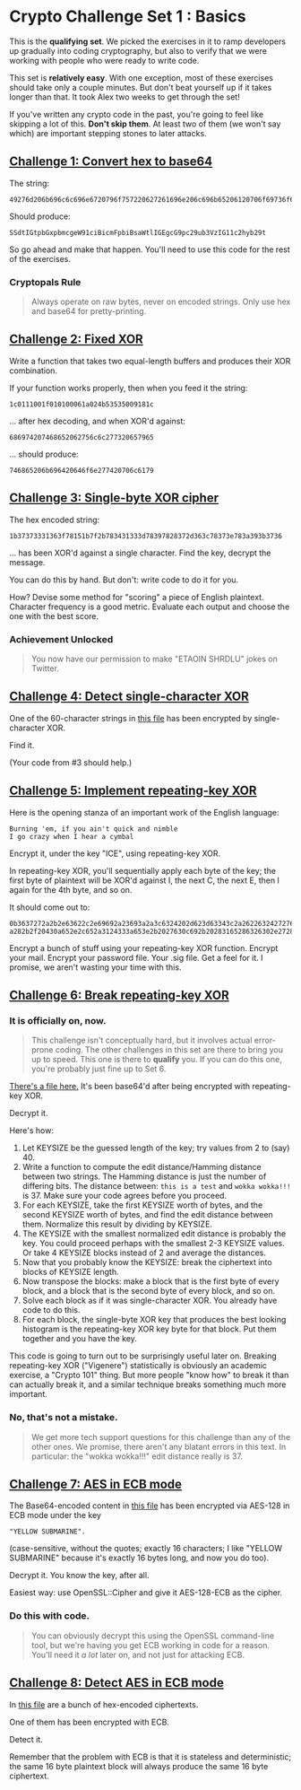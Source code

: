 # Crypto Challenge Set 1 : Basics

This is the **qualifying set**. We picked the exercises in it to ramp developers up gradually into coding cryptography, but also to verify that we were working with people who were ready to write code.

This set is **relatively easy**. With one exception, most of these exercises should take only a couple minutes. But don't beat yourself up if it takes longer than that. It took Alex two weeks to get through the set!

If you've written any crypto code in the past, you're going to feel like skipping a lot of this. **Don't skip them**. At least two of them (we won't say which) are important stepping stones to later attacks.


## [Challenge 1: Convert hex to base64](1.py)

The string:

    49276d206b696c6c696e6720796f757220627261696e206c696b65206120706f69736f6e6f7573206d757368726f6f6d

Should produce:

    SSdtIGtpbGxpbmcgeW91ciBicmFpbiBsaWtlIGEgcG9pc29ub3VzIG11c2hyb29t

So go ahead and make that happen. You'll need to use this code for the rest of the exercises.

### Cryptopals Rule

> Always operate on raw bytes, never on encoded strings. Only use hex and base64 for pretty-printing.


## [Challenge 2: Fixed XOR](2.py)

Write a function that takes two equal-length buffers and produces their XOR combination.

If your function works properly, then when you feed it the string:

    1c0111001f010100061a024b53535009181c

... after hex decoding, and when XOR'd against:

    686974207468652062756c6c277320657965

... should produce:

    746865206b696420646f6e277420706c6179


## [Challenge 3: Single-byte XOR cipher](3.py)

The hex encoded string:

    1b37373331363f78151b7f2b783431333d78397828372d363c78373e783a393b3736

... has been XOR'd against a single character. Find the key, decrypt the message.

You can do this by hand. But don't: write code to do it for you.

How? Devise some method for "scoring" a piece of English plaintext. Character frequency is a good metric. Evaluate each output and choose the one with the best score.

### Achievement Unlocked

> You now have our permission to make "ETAOIN SHRDLU" jokes on Twitter.


## [Challenge 4: Detect single-character XOR](4.py)

One of the 60-character strings in [this file](data/4.txt) has been encrypted by single-character XOR.

Find it.

(Your code from #3 should help.)

## [Challenge 5: Implement repeating-key XOR](5.py)

Here is the opening stanza of an important work of the English language:

    Burning 'em, if you ain't quick and nimble
    I go crazy when I hear a cymbal

Encrypt it, under the key "ICE", using repeating-key XOR.

In repeating-key XOR, you'll sequentially apply each byte of the key; the first byte of plaintext will be XOR'd against I, the next C, the next E, then I again for the 4th byte, and so on.

It should come out to:

    0b3637272a2b2e63622c2e69692a23693a2a3c6324202d623d63343c2a26226324272765272
    a282b2f20430a652e2c652a3124333a653e2b2027630c692b20283165286326302e27282f

Encrypt a bunch of stuff using your repeating-key XOR function. Encrypt your mail. Encrypt your password file. Your .sig file. Get a feel for it. I promise, we aren't wasting your time with this.


## [Challenge 6: Break repeating-key XOR](6.py)

### It is officially on, now.

> This challenge isn't conceptually hard, but it involves actual error-prone coding. The other challenges in this set are there to bring you up to speed. This one is there to **qualify** you. If you can do this one, you're probably just fine up to Set 6.

[There's a file here.](data/6.txt) It's been base64'd after being encrypted with repeating-key XOR.

Decrypt it.

Here's how:

1. Let KEYSIZE be the guessed length of the key; try values from 2 to (say) 40.
2. Write a function to compute the edit distance/Hamming distance between two strings. The Hamming distance is just the number of differing bits. The distance between: `this is a test` and `wokka wokka!!!` is 37. Make sure your code agrees before you proceed.
3. For each KEYSIZE, take the first KEYSIZE worth of bytes, and the second KEYSIZE worth of bytes, and find the edit distance between them. Normalize this result by dividing by KEYSIZE.
4. The KEYSIZE with the smallest normalized edit distance is probably the key. You could proceed perhaps with the smallest 2-3 KEYSIZE values. Or take 4 KEYSIZE blocks instead of 2 and average the distances.
5. Now that you probably know the KEYSIZE: break the ciphertext into blocks of KEYSIZE length.
6. Now transpose the blocks: make a block that is the first byte of every block, and a block that is the second byte of every block, and so on.
7. Solve each block as if it was single-character XOR. You already have code to do this.
8. For each block, the single-byte XOR key that produces the best looking histogram is the repeating-key XOR key byte for that block. Put them together and you have the key.

This code is going to turn out to be surprisingly useful later on. Breaking repeating-key XOR ("Vigenere") statistically is obviously an academic exercise, a "Crypto 101" thing. But more people "know how" to break it than can actually break it, and a similar technique breaks something much more important.

### No, that's not a mistake.

> We get more tech support questions for this challenge than any of the other ones. We promise, there aren't any blatant errors in this text. In particular: the "wokka wokka!!!" edit distance really is 37.


## [Challenge 7: AES in ECB mode](7.py)

The Base64-encoded content in [this file](data/7.txt) has been encrypted via AES-128 in ECB mode under the key

    "YELLOW SUBMARINE".

(case-sensitive, without the quotes; exactly 16 characters; I like "YELLOW SUBMARINE" because it's exactly 16 bytes long, and now you do too).

Decrypt it. You know the key, after all.

Easiest way: use OpenSSL::Cipher and give it AES-128-ECB as the cipher.

### Do this with code.

> You can obviously decrypt this using the OpenSSL command-line tool, but we're having you get ECB working in code for a reason. You'll need it _a lot_ later on, and not just for attacking ECB.


## [Challenge 8: Detect AES in ECB mode](8.py)

In [this file](data/8.txt) are a bunch of hex-encoded ciphertexts.

One of them has been encrypted with ECB.

Detect it.

Remember that the problem with ECB is that it is stateless and deterministic; the same 16 byte plaintext block will always produce the same 16 byte ciphertext.
